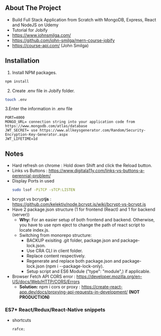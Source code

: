 ## About The Project

- Build Full Stack Application from Scratch with MongoDB, Express, React and NodeJS on Udemy
- Tutorial for Jobify
- https://www.johnsmilga.com/
- https://github.com/john-smilga/mern-course-jobify
- https://course-api.com/ (John Smilga)

## Installation

1. Install NPM packages.

```sh
npm install
```

2. Create .env file in Jobify folder.

```sh
touch .env
```

3.Enter the information in .env file

```env
PORT=4000
MONGO_URL= connection string into your application code from https://www.mongodb.com/atlas/database
JWT_SECRET= use https://www.allkeysgenerator.com/Random/Security-Encryption-Key-Generator.aspx
JWT_LIFETIME=1d
```

## Notes

- Hard refresh on chrome : Hold down Shift and click the Reload button.
- Links vs Buttons : https://www.digitala11y.com/links-vs-buttons-a-perennial-problem/
- Display Ports in used
  ```sh
  sudo lsof -PiTCP -sTCP:LISTEN
  ```
- bcrypt vs bcrypt<b>js</b> : https://github.com/kelektiv/node.bcrypt.js/wiki/bcrypt-vs-bcrypt.js
- Have 2 package.json structure (1 for frontend (React) and 1 for backend (server))
  - <b>Why:</b> For an easier setup of both frontend and backend. Otherwise, you have to use npm eject to change the path of react script to locate index.js.
  - Switching from monorepo structure:
    - BACKUP exisiting .git folder, package.json and package-lock.json.
    - Use CRA CLI in client folder.
    - Replace content respectively.
    - Regenerate and replace both package.json and package-lock.json (npm i --package-lock-only).
    - Setup script and ES6 Module ("type": "module",) if applicable.
- Browser Fetch API CORS error : https://developer.mozilla.org/en-US/docs/Web/HTTP/CORS/Errors
  - <b>Solution:</b> npm i cors or proxy : https://create-react-app.dev/docs/proxying-api-requests-in-development/ <b>(NOT PRODUCTION)</b>

### ES7+ React/Redux/React-Native snippets

- shortcuts
  ```js
  rafce;
  ```
